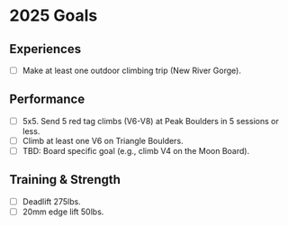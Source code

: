 # 2025 Goals 

## Experiences 

- [ ] Make at least one outdoor climbing trip (New River Gorge). 

## Performance 

- [ ] 5x5. Send 5 red tag climbs (V6-V8) at Peak Boulders in 5 sessions or less. 
- [ ] Climb at least one V6 on Triangle Boulders. 
- [ ] TBD: Board specific goal (e.g., climb V4 on the Moon Board).

## Training & Strength 

- [ ] Deadlift 275lbs. 
- [ ] 20mm edge lift 50lbs. 
